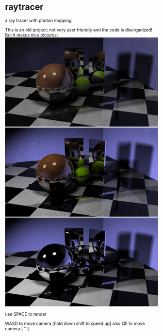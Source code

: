 # raytracer
a ray tracer with photon mapping

This is an old project: not very user friendly and the code is disorganized! But it makes nice pictures:
![Image of raytraced scene](https://github.com/TheophileMot/raytracer/blob/master/ray.png)
![Image of raytraced scene](https://github.com/TheophileMot/raytracer/blob/master/ray2.png)
![Image of raytraced scene](https://github.com/TheophileMot/raytracer/blob/master/ray3.png)

use SPACE to render

WASD to move camera     [hold down shift to speed up]
also QE to move camera  [             "             ]
